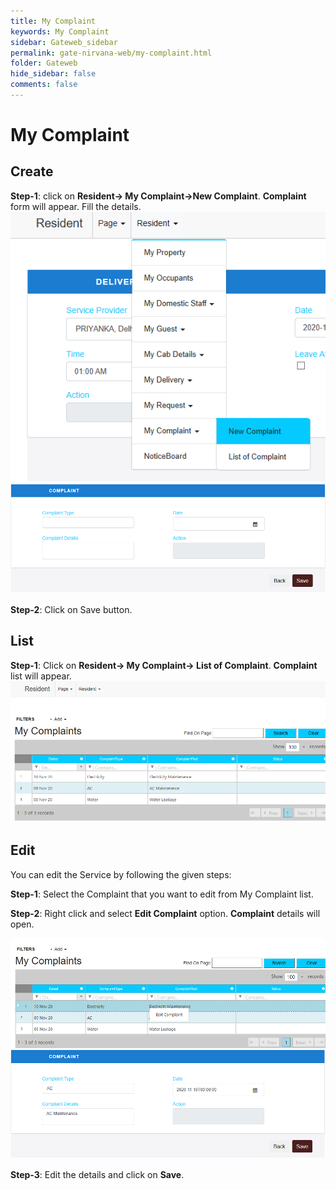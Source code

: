 ```yaml
---
title: My Complaint
keywords: My Complaint
sidebar: Gateweb_sidebar
permalink: gate-nirvana-web/my-complaint.html
folder: Gateweb
hide_sidebar: false
comments: false
---
```


# My Complaint

## Create

**Step-1**:   click on **Resident-> My Complaint->New Complaint**. **Complaint** form will appear. Fill the details.
![](/images/MyComplaint-SelectMenuweb.png)
![](/images/MyComplaint-NewComplaintweb.png)

**Step-2**: Click on Save button.



## List


**Step-1**:   Click on **Resident-> My Complaint-> List of Complaint**. **Complaint** list will appear.
![](/images/MyComplaint-ListofComplaintweb.png)



## Edit


You can edit the Service by following the given steps:

**Step-1**: Select the Complaint that you want to edit from My Complaint list.

**Step-2**: Right click and select **Edit Complaint** option. **Complaint** details will open.
                               
![](/images/ListofMyComplaint-SelectMenuweb.png)
![](/images/ListofMyComplaint-EditComplaintweb.png)

**Step-3**: Edit the details and click on **Save**.
